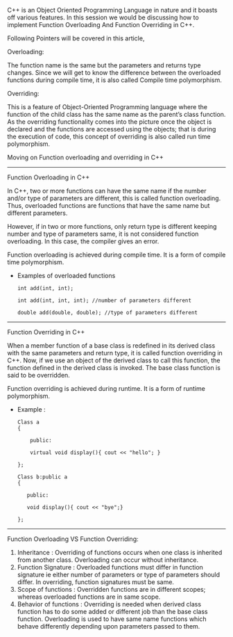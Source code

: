  
C++ is an Object Oriented Programming Language in nature and it boasts off various features. In this session we would be discussing how to implement Function Overloading And Function Overriding in C++.

Following Pointers will be covered in this article,

Overloading:

The function name is the same but the parameters and returns type changes. Since we will get to know the difference between the overloaded functions during compile time, it is also called Compile time polymorphism.

Overriding:

This is a feature of Object-Oriented Programming language where the function of the child class has the same name as the parent’s class function. As the overriding functionality comes into the picture once the object is declared and the functions are accessed using the objects; that is during the execution of code, this concept of overriding is also called run time polymorphism.



Moving on Function overloading and overriding in C++
 
--------------------------------------------------------
 
Function Overloading in C++
 
In C++, two or more functions can have the same name if the number and/or type of parameters are different, this is called function overloading. Thus, overloaded functions are functions that have the same name but different parameters.

However, if in two or more functions, only return type is different keeping number and type of parameters same, it is not considered function overloading. In this case, the compiler gives an error.

Function overloading is achieved during compile time. It is a form of compile time polymorphism.

- Examples of overloaded functions

      int add(int, int);

      int add(int, int, int); //number of parameters different

      double add(double, double); //type of parameters different
 
----------------------------------------------------

Function Overriding in C++

When a member function of a base class is redefined in its derived class with the same parameters and return type, it is called function overriding in C++. Now, if we use an object of the derived class to call this function, the function defined in the derived class is invoked. The base class function is said to be overridden.

Function overriding is achieved during runtime. It is a form of runtime polymorphism.
- Example :

      Class a
      {

          public:

          virtual void display(){ cout << "hello"; }
      
      };

      Class b:public a
      {

         public: 

         void display(){ cout << "bye";}
       
      };

----------------------------------------------------

Function Overloading VS Function Overriding:

1. Inheritance : Overriding of functions occurs when one class is inherited from another class. Overloading can occur without inheritance.
2. Function Signature : Overloaded functions must differ in function signature ie either number of parameters or type of parameters should differ. In overriding, function signatures must be same.
3. Scope of functions : Overridden functions are in different scopes; whereas overloaded functions are in same scope.
4. Behavior of functions : Overriding is needed when derived class function has to do some added or different job than the base class function. Overloading is used to have same name functions which behave differently depending upon parameters passed to them.




